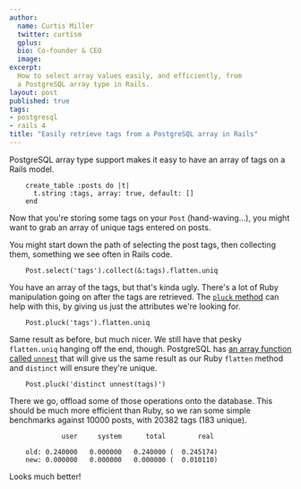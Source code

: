 ```yaml
---
author:
  name: Curtis Miller
  twitter: curtism
  gplus:
  bio: Co-founder & CEO
  image:
excerpt:
  How to select array values easily, and efficiently, from
  a PostgreSQL array type in Rails.
layout: post
published: true
tags:
- postgresql
- rails 4
title: "Easily retrieve tags from a PostgreSQL array in Rails"
---
```


PostgreSQL array type support makes it easy to have an
array of tags on a Rails model.

        create_table :posts do |t|
          t.string :tags, array: true, default: []
        end

Now that you're storing some tags on your `Post`
(hand-waving...), you might want to grab an array of
unique tags entered on posts.

You might start down the path of selecting the post tags,
then collecting them, something we see often in Rails code.

        Post.select('tags').collect(&:tags).flatten.uniq

You have an array of the tags, but that's kinda ugly. There's
a lot of Ruby manipulation going on after the tags are retrieved.
The [`pluck` method](http://apidock.com/rails/ActiveRecord/Calculations/pluck)
can help with this, by giving us just the attributes we're looking for.

        Post.pluck('tags').flatten.uniq

Same result as before, but much nicer. We still have that pesky
`flatten.uniq` hanging off the end, though. PostgreSQL has
[an array function called `unnest`](http://www.postgresql.org/docs/9.2/static/functions-array.html#ARRAY-FUNCTIONS-TABLE) that will give us the same
result as our Ruby `flatten` method and `distinct` will ensure
they're unique.

        Post.pluck('distinct unnest(tags)')

There we go, offload some of those operations onto the database.
This should be much more efficient than Ruby, so we ran some
simple benchmarks against 10000 posts, with 20382 tags (183 unique).

                 user     system      total        real

        old: 0.240000   0.000000   0.240000 (  0.245174)
        new: 0.000000   0.000000   0.000000 (  0.010110)

Looks much better!


